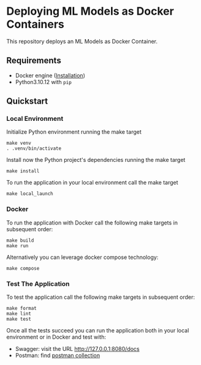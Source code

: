 # Deploying ML Models as Docker Containers

This repository deploys an ML Models as Docker Container. 

## Requirements

* Docker engine ([Installation](https://docs.docker.com/engine/install/))
* Python3.10.12 with `pip`

## Quickstart

### Local Environment

Initialize Python environment running the make target

```shell
make venv
. .venv/bin/activate
```

Install now the Python project's dependencies running the make target
```shell
make install
```

To run the application in your local environment call the make target
```shell
make local_launch
```

### Docker

To run the application with Docker call the following make targets in subsequent order:
```shell
make build
make run 
```
Alternatively you can leverage docker compose technology:
```shell
make compose 
```

### Test The Application

To test the application call the following make targets in subsequent order:
```shell
make format
make lint
make test
```
Once all the tests succeed you can run the application both in your local environment or in Docker and test with:
* Swagger: visit the URL http://127.0.0.1:8080/docs
* Postman: find [postman collection](https://github.com/jackma-00/sep-project/blob/main/SEP%20project.postman_collection.json)

